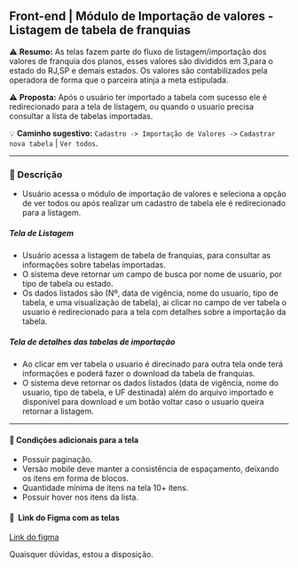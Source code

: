 ## Front-end | Módulo de Importação de valores - Listagem de tabela de franquias

:warning: **Resumo:** As telas fazem parte do fluxo de listagem/importação dos valores de franquia dos planos, esses valores são divididos em 3,para o estado do RJ,SP e demais estados. Os valores são contabilizados pela operadora de forma que o parceira atinja a meta estipulada.

:warning: **Proposta:** Após o usuário ter importado a tabela com sucesso ele é redirecionado para a tela de listagem, ou quando o usuario precisa consultar a lista de tabelas importadas. 

:bulb: **Caminho sugestivo:** `Cadastro -> Importação de Valores ->` `Cadastrar nova tabela` | `Ver todos`.


---
### :pushpin: Descrição
- Usuário acessa o módulo de importação de valores e seleciona a opção de ver todos ou após realizar um cadastro de tabela ele é redirecionado para a listagem.
#####  Tela de Listagem
- Usuário acessa a listagem de tabela de franquias, para consultar as informações sobre tabelas importadas.
- O sistema deve retornar um campo de busca por nome de usuario, por tipo de tabela ou estado.
- Os dados listados são (Nº, data de vigência, nome do usuario, tipo de tabela, e uma visualização de tabela), ai clicar no campo de ver tabela o usuario é redirecionado para a tela com detalhes sobre a importação da tabela.
#####  Tela de detalhes das tabelas de importação
- Ao  clicar em ver tabela o usuario é direcinado para outra tela onde terá informações e poderá fazer o download da tabela de franquias. 
- O sistema deve retornar os dados listados (data de vigência, nome do usuario, tipo de tabela, e UF destinada) além do arquivo importado e disponivel para download e um botão voltar caso o usuario queira retornar a listagem.
---

#### :rocket: Condições adicionais para a tela

- Possuir paginação.
- Versão mobile deve manter a consistência de espaçamento, deixando os itens em forma de blocos.
- Quantidade mínima de itens na tela 10+ itens.
- Possuir hover nos itens da lista.

#### :art:  Link do Figma com as telas

[Link do figma](https://www.figma.com/file/5Dc5FsbNBRMIOIm5BZHOia/Cadastro-de-valores-de-franquias-no-Gerencial?node-id=1325%3A11459)

Quaisquer dúvidas, estou a disposição.
